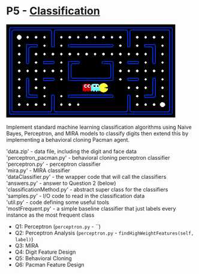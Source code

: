 # P5 - [Classification](http://inst.eecs.berkeley.edu/~cs188/pacman/classification.html) 

![pacman_multi_agent](pacman_multi_agent.png)

Implement standard machine learning classification algorithms using Naive Bayes, Perceptron, and MIRA models to classify digits then extend this by implementing a behavioral cloning Pacman agent.

'data.zip' - data file, including the digit and face data      
'perceptron_pacman.py' - behavioral cloning perceptron classifier    
'perceptron.py' - perceptron classifier    
'mira.py' -  MIRA classifier    
'dataClassifier.py' - the wrapper code that will call the classifiers    
'answers.py' - answer to Question 2 (below)    
'classificationMethod.py' - abstract super class for the classifiers     
'samples.py' - I/O code to read in the classification data        
'util.py' - code defining some useful tools    
'mostFrequent.py' - a simple baseline classifier that just labels every instance as the most frequent class    


* Q1: Perceptron (`perceptron.py` - ``)  
* Q2: Perceptron Analysis (`perceptron.py` - `findHighWeightFeatures(self, label)`) 
* Q3: MIRA
* Q4: Digit Feature Design
* Q5: Behavioral Cloning
* Q6: Pacman Feature Design
